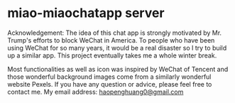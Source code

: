 # miao-miaochatapp server

Acknowledgement:
The idea of this chat app is strongly motivated by Mr. Trump's efforts to block WeChat in America. To people who have been using WeChat for so many years, it would be a real disaster so I try to build up a similar app. This project eventually takes me a whole winter break.


Most functionalities as well as icon was inspired by WeChat of Tencent and those wonderful background images come from a similarly wonderful website Pexels.
If you have any question or advice, please feel free to contact me. My email address: haopenghuang0@gmail.com
